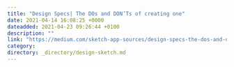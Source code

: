 ```yaml
---
title: "Design Specs| The DOs and DON’Ts of creating one"
date: 2021-04-14 16:08:25 +0000
dateadded: 2021-04-23 09:26:44 +0100
description: ""
link: "https://medium.com/sketch-app-sources/design-specs-the-dos-and-donts-of-creating-one-2c4bac9239b1?source=rss----d23119b14977---4"
category:
directory: _directory/design-sketch.md
---
```

